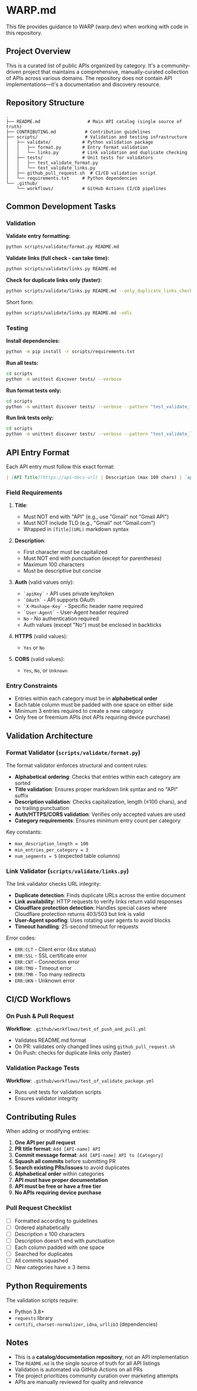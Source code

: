 # WARP.md

This file provides guidance to WARP (warp.dev) when working with code in this repository.

## Project Overview

This is a curated list of public APIs organized by category. It's a community-driven project that maintains a comprehensive, manually-curated collection of APIs across various domains. The repository does not contain API implementations—it's a documentation and discovery resource.

## Repository Structure

```
.
├── README.md                  # Main API catalog (single source of truth)
├── CONTRIBUTING.md           # Contribution guidelines
├── scripts/                  # Validation and testing infrastructure
│   ├── validate/            # Python validation package
│   │   ├── format.py        # Entry format validation
│   │   └── links.py         # Link validation and duplicate checking
│   ├── tests/               # Unit tests for validators
│   │   ├── test_validate_format.py
│   │   └── test_validate_links.py
│   ├── github_pull_request.sh  # CI/CD validation script
│   └── requirements.txt     # Python dependencies
└── .github/
    └── workflows/           # GitHub Actions CI/CD pipelines
```

## Common Development Tasks

### Validation

**Validate entry formatting:**
```bash
python scripts/validate/format.py README.md
```

**Validate links (full check - can take time):**
```bash
python scripts/validate/links.py README.md
```

**Check for duplicate links only (faster):**
```bash
python scripts/validate/links.py README.md --only_duplicate_links_checker
```
Short form:
```bash
python scripts/validate/links.py README.md -odlc
```

### Testing

**Install dependencies:**
```bash
python -m pip install -r scripts/requirements.txt
```

**Run all tests:**
```bash
cd scripts
python -m unittest discover tests/ --verbose
```

**Run format tests only:**
```bash
cd scripts
python -m unittest discover tests/ --verbose --pattern "test_validate_format.py"
```

**Run link tests only:**
```bash
cd scripts
python -m unittest discover tests/ --verbose --pattern "test_validate_links.py"
```

## API Entry Format

Each API entry must follow this exact format:

```markdown
| [API Title](https://api-docs-url) | Description (max 100 chars) | `apiKey` | Yes | Yes |
```

### Field Requirements

1. **Title**: 
   - Must NOT end with "API" (e.g., use "Gmail" not "Gmail API")
   - Must NOT include TLD (e.g., "Gmail" not "Gmail.com")
   - Wrapped in `[Title](URL)` markdown syntax

2. **Description**: 
   - First character must be capitalized
   - Must NOT end with punctuation (except for parentheses)
   - Maximum 100 characters
   - Must be descriptive but concise

3. **Auth** (valid values only):
   - `` `apiKey` `` - API uses private key/token
   - `` `OAuth` `` - API supports OAuth
   - `` `X-Mashape-Key` `` - Specific header name required
   - `` `User-Agent` `` - User-Agent header required
   - `No` - No authentication required
   - Auth values (except "No") must be enclosed in backticks

4. **HTTPS** (valid values):
   - `Yes` or `No`

5. **CORS** (valid values):
   - `Yes`, `No`, or `Unknown`

### Entry Constraints

- Entries within each category must be in **alphabetical order**
- Each table column must be padded with one space on either side
- Minimum 3 entries required to create a new category
- Only free or freemium APIs (not APIs requiring device purchase)

## Validation Architecture

### Format Validator (`scripts/validate/format.py`)

The format validator enforces structural and content rules:

- **Alphabetical ordering**: Checks that entries within each category are sorted
- **Title validation**: Ensures proper markdown link syntax and no "API" suffix
- **Description validation**: Checks capitalization, length (≤100 chars), and no trailing punctuation
- **Auth/HTTPS/CORS validation**: Verifies only accepted values are used
- **Category requirements**: Ensures minimum entry count per category

Key constants:
- `max_description_length = 100`
- `min_entries_per_category = 3`
- `num_segments = 5` (expected table columns)

### Link Validator (`scripts/validate/links.py`)

The link validator checks URL integrity:

- **Duplicate detection**: Finds duplicate URLs across the entire document
- **Link availability**: HTTP requests to verify links return valid responses
- **Cloudflare protection detection**: Handles special cases where Cloudflare protection returns 403/503 but link is valid
- **User-Agent spoofing**: Uses rotating user agents to avoid blocks
- **Timeout handling**: 25-second timeout for requests

Error codes:
- `ERR:CLT` - Client error (4xx status)
- `ERR:SSL` - SSL certificate error
- `ERR:CNT` - Connection error
- `ERR:TMO` - Timeout error
- `ERR:TMR` - Too many redirects
- `ERR:UKN` - Unknown error

## CI/CD Workflows

### On Push & Pull Request

**Workflow**: `.github/workflows/test_of_push_and_pull.yml`

- Validates README.md format
- On PR: validates only changed lines using `github_pull_request.sh`
- On Push: checks for duplicate links only (faster)

### Validation Package Tests

**Workflow**: `.github/workflows/test_of_validate_package.yml`

- Runs unit tests for validation scripts
- Ensures validator integrity

## Contributing Rules

When adding or modifying entries:

1. **One API per pull request**
2. **PR title format**: `Add [API-name] API`
3. **Commit message format**: `Add [API-name] API to [Category]`
4. **Squash all commits** before submitting PR
5. **Search existing PRs/issues** to avoid duplicates
6. **Alphabetical order** within categories
7. **API must have proper documentation**
8. **API must be free or have a free tier**
9. **No APIs requiring device purchase**

### Pull Request Checklist

- [ ] Formatted according to guidelines
- [ ] Ordered alphabetically
- [ ] Description ≤ 100 characters
- [ ] Description doesn't end with punctuation
- [ ] Each column padded with one space
- [ ] Searched for duplicates
- [ ] All commits squashed
- [ ] New categories have ≥ 3 items

## Python Requirements

The validation scripts require:
- Python 3.8+
- `requests` library
- `certifi`, `charset-normalizer`, `idna`, `urllib3` (dependencies)

## Notes

- This is a **catalog/documentation repository**, not an API implementation
- The `README.md` is the single source of truth for all API listings
- Validation is automated via GitHub Actions on all PRs
- The project prioritizes community curation over marketing attempts
- APIs are manually reviewed for quality and relevance
